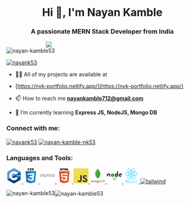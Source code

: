 <h1 align="center">Hi 👋, I'm Nayan Kamble</h1>
<h3 align="center">A passionate MERN Stack Developer from India</h3>

<img align="right" width="400" src="https://i.pinimg.com/originals/e8/f4/53/e8f453469a3ec97ecd354df465d73913.gif">

<p align="left"> <img src="https://komarev.com/ghpvc/?username=nayan-kamble53&label=Profile%20views&color=0e75b6&style=flat" alt="nayan-kamble53" /> </p>

<p align="left"> <a href="https://twitter.com/nayank53" target="blank"><img src="https://img.shields.io/twitter/follow/nayank53?logo=twitter&style=for-the-badge" alt="nayank53" /></a> </p>

- 👨‍💻 All of my projects are available at
- [https://nvk-portfolio.netlify.app/](https://nvk-portfolio.netlify.app/)

- 📫 How to reach me **nayankamble712@gmail.com**

- 🌱 I’m currently learning **Express JS, NodeJS, Mongo DB** 

<h3 align="left">Connect with me:</h3>
<p align="left">
<a href="https://twitter.com/nayank53" target="blank"><img align="center" src="https://raw.githubusercontent.com/rahuldkjain/github-profile-readme-generator/master/src/images/icons/Social/twitter.svg" alt="nayank53" height="30" width="40" /></a>
<a href="https://linkedin.com/in/nayan-kamble-nk53" target="blank"><img align="center" src="https://raw.githubusercontent.com/rahuldkjain/github-profile-readme-generator/master/src/images/icons/Social/linked-in-alt.svg" alt="nayan-kamble-nk53" height="30" width="40" /></a>
</p>

<h3 align="left">Languages and Tools:</h3>
<p align="left"> <a href="https://www.w3schools.com/cpp/" target="_blank" rel="noreferrer"> <img src="https://raw.githubusercontent.com/devicons/devicon/master/icons/cplusplus/cplusplus-original.svg" alt="cplusplus" width="40" height="40"/> </a> <a href="https://www.w3schools.com/css/" target="_blank" rel="noreferrer"> <img src="https://raw.githubusercontent.com/devicons/devicon/master/icons/css3/css3-original-wordmark.svg" alt="css3" width="40" height="40"/> </a> <a href="https://expressjs.com" target="_blank" rel="noreferrer"> <img src="https://raw.githubusercontent.com/devicons/devicon/master/icons/express/express-original-wordmark.svg" alt="express" width="40" height="40"/> </a> <a href="https://www.w3.org/html/" target="_blank" rel="noreferrer"> <img src="https://raw.githubusercontent.com/devicons/devicon/master/icons/html5/html5-original-wordmark.svg" alt="html5" width="40" height="40"/> </a> <a href="https://developer.mozilla.org/en-US/docs/Web/JavaScript" target="_blank" rel="noreferrer"> <img src="https://raw.githubusercontent.com/devicons/devicon/master/icons/javascript/javascript-original.svg" alt="javascript" width="40" height="40"/> </a> <a href="https://www.mongodb.com/" target="_blank" rel="noreferrer"> <img src="https://raw.githubusercontent.com/devicons/devicon/master/icons/mongodb/mongodb-original-wordmark.svg" alt="mongodb" width="40" height="40"/> </a> <a href="https://nodejs.org" target="_blank" rel="noreferrer"> <img src="https://raw.githubusercontent.com/devicons/devicon/master/icons/nodejs/nodejs-original-wordmark.svg" alt="nodejs" width="40" height="40"/> </a> <a href="https://reactjs.org/" target="_blank" rel="noreferrer"> <img src="https://raw.githubusercontent.com/devicons/devicon/master/icons/react/react-original-wordmark.svg" alt="react" width="40" height="40"/> </a> <a href="https://tailwindcss.com/" target="_blank" rel="noreferrer"> <img src="https://www.vectorlogo.zone/logos/tailwindcss/tailwindcss-icon.svg" alt="tailwind" width="40" height="40"/> </a> </p>

<p><img align="left" src="https://github-readme-stats.vercel.app/api/top-langs?username=nayan-kamble53&show_icons=true&locale=en&layout=compact" alt="nayan-kamble53" /></p>

<p><img align="center" src="https://github-readme-streak-stats.herokuapp.com/?user=nayan-kamble53&" alt="nayan-kamble53" /></p>
